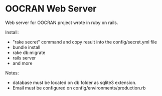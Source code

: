 # OOCRAN Web Server

Web server for OOCRAN project wrote in ruby on rails.

Install:
- "rake secret" command and copy result into the config/secret.yml file
- bundle install
- rake db:migrate
- rails server
- and more

Notes:
- database must be located on db folder as sqlite3 extension.
- Email must be configured on config/environments/production.rb